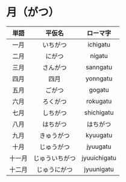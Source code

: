 # 月（がつ）

|  単語  |     平仮名     |   ローマ字   |
| :----: | :------------: | :----------: |
|  一月  |    いちがつ    |   ichigatu   |
|  二月  |     にがつ     |    nigatu    |
|  三月  |    さんがつ    |   sanngatu   |
|  四月  |      四月      |   yonngatu   |
|  五月  |     ごがつ     |    gogatu    |
|  六月  |    ろくがつ    |   rokugatu   |
|  七月  |    しちがつ    |  shichigatu  |
|  八月  |    はちがつ    |   はちがつ   |
|  九月  |   きゅうがつ   |   kyuugatu   |
|  十月  |   じゅうがつ   |   jyuugatu   |
| 十一月 | じゅういちがつ | jyuuichigatu |
| 十二月 |  じゅうにがつ  |  jyuunigatu  |
